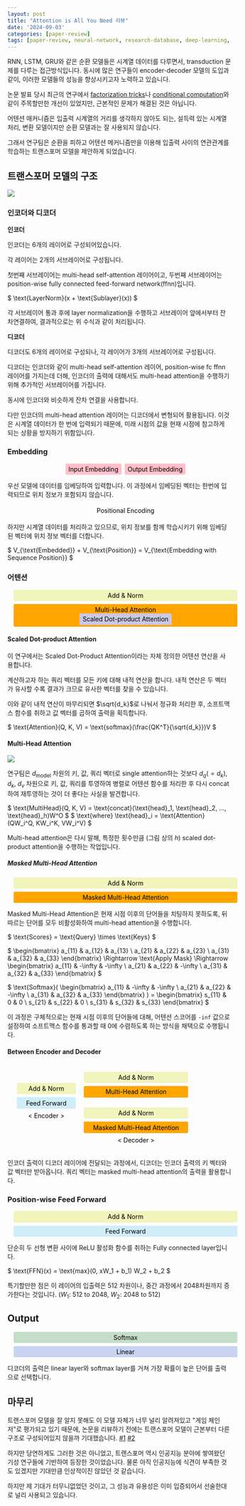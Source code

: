 ```yaml
---
layout: post
title: "Attention is All You Need 리뷰"
date: '2024-09-03'
categories: [paper-review]
tags: [paper-review, neural-network, research-database, deep-learning, model]
---
```


<style>
div.block-wrapper {
  display: flex;
  width: 100%;
  justify-content: center;
  align-items: middle;
  gap: .5em;
  margin: 1em;
}
div.block {
  display: inline-block;
  border: 1px black;
  border-radius: .2em;
  color: black;
  text-align: center;
  padding: .3em .5em;
}
</style>

RNN, LSTM, GRU와 같은 순환 모델들은 시계열 데이터를 다루면서, transduction 문제를 다루는 접근방식입니다. 동시에 많은 연구들이 encoder-decoder 모델의 도입과 같이, 이러한 모델들의 성능을 향상시키고자 노력하고 있습니다.  

논문 발표 당시 최근의 연구에서 [factorization tricks](https://arxiv.org/abs/1703.10722)나 [conditional computation](https://arxiv.org/abs/1701.06538)와 같이 주목할만한 개선이 있었지만, 근본적인 문제가 해결된 것은 아닙니다.  

어텐션 매커니즘은 입출력 시계열의 거리를 생각하지 않아도 되는, 설득력 있는 시계열 처리, 변환 모델이지만 순환 모델과는 잘 사용되지 않습니다.  

그래서 연구팀은 순환을 피하고 어텐션 메커니즘만을 이용해 입출력 사이의 연관관계를 학습하는 트랜스포머 모델을 제안하게 되었습니다.  

## 트랜스포머 모델의 구조

![](/static/posts/2024-09-03-paper-arxiv-1706.03762v7-attention-is-all-you-need/fig1.png)  

### 인코더와 디코더
**인코더**

인코더는 6개의 레이어로 구성되어있습니다.  

각 레이어는 2개의 서브레이어로 구성됩니다.  

첫번째 서브레이어는 multi-head self-attention 레이어이고, 두번째 서브레이어는 position-wise fully connected feed-forward network(ffnn)입니다.  

$
\text{LayerNorm}(x + \text{Sublayer}(x))
$

각 서브레이어 통과 후에 layer normalization을 수행하고 서브레이어 앞에서부터 잔차연결하여, 결과적으로는 위 수식과 같이 처리됩니다.  

**디코더**

디코더도 6개의 레이어로 구성되나, 각 레이어가 3개의 서브레이어로 구성됩니다.  

디코더는 인코더와 같이 multi-head self-attention 레이어, position-wise fc ffnn 레이어를 가지는데 더해, 인코더의 출력에 대해서도 multi-head attention을 수행하기 위해 추가적인 서브레이어를 가집니다.  

동시에 인코더와 비슷하게 잔차 연결을 사용합니다.

다만 인코더의 multi-head attention 레이어는 디코더에서 변형되어 활용됩니다. 이것은 시계열 데이터가 한 번에 입력되기 때문에, 미래 시점의 값을 현재 시점에 참고하게 되는 상황을 방지하기 위함입니다.

### Embedding
<div class="block-wrapper">
  <div class="block" style="background-color: pink;">Input Embedding</div>
  <div class="block" style="background-color: pink;">Output Embedding</div>
</div>

우선 모델에 데이터를 임베딩하여 입력합니다. 이 과정에서 임베딩된 벡터는 한번에 입력되므로 위치 정보가 포함되지 않습니다.  

<div class="block-wrapper">
  <div class="block" style="background-color: white;">Positional Encoding</div>
</div>

하지만 시계열 데이터를 처리하고 있으므로, 위치 정보를 함께 학습시키기 위해 임베딩된 벡터에 위치 정보 벡터를 더합니다.  

$
V_{\text{Embedded}} + V_{\text{Position}} = V_{\text{Embedding with Sequence Position}}
$

### 어텐션

<div class="block-wrapper" style="flex-direction: column">
  <div class="block" style="background-color: #F1F4BB;">Add & Norm</div>
  <div class="block" style="background-color: orange;">
  Multi-Head Attention<br />
    <div class="block" style="background-color: #CBC7E4">
      Scaled Dot-product Attention
    </div>
  </div>
</div>

#### Scaled Dot-product Attention

이 연구에서는 Scaled Dot-Product Attention이라는 자체 정의한 어텐션 연산을 사용합니다.  

계산하고자 하는 쿼리 벡터를 모든 키에 대해 내적 연산을 합니다. 내적 연산은 두 벡터가 유사할 수록 결과가 크므로 유사한 벡터를 찾을 수 있습니다.  

이와 같이 내적 연산이 마무리되면 $\sqrt{d_k}$로 나눠서 정규화 처리한 후, 소프트맥스 함수를 취하고 값 벡터를 곱하여 출력을 획득합니다.  

$
\text{Attention}(Q, K, V) = \text{softmax}(\frac{QK^T}{\sqrt{d_k}})V
$

#### Multi-Head Attention

![](/static/posts/2024-09-03-paper-arxiv-1706.03762v7-attention-is-all-you-need/fig2r.png)  

연구팀은 $d_{\text{model}}$ 차원의 키, 값, 쿼리 벡터로 single attention하는 것보다 $d_q(=d_k)$, $d_k$, $d_v$ 차원으로 키, 값, 쿼리를 투영하여 병렬로 어텐션 함수를 처리한 후 다시 concat하여 재투영하는 것이 더 좋다는 사실을 발견합니다.  

$
\text{MultiHead}(Q, K, V) = \text{concat}(\text{head}_1, \text{head}_2, ..., \text{head}_h)W^O
$
$
\text{where} \text{head}_i = \text{Attention}(QW_i^Q, KW_i^K, VW_i^V)
$

Multi-head attention은 다시 말해, 특정한 횟수만큼 (그림 상의 $h$) scaled dot-product attention을 수행하는 작업입니다.  

##### Masked Multi-Head Attention

<div class="block-wrapper" style="flex-direction: column;">
  <div class="block" style="background-color: #F1F4BB;">Add & Norm</div>
  <div class="block" style="background-color: orange;">Masked Multi-Head Attention</div>
</div>

Masked Multi-Head Attention은 현재 시점 이후의 단어들을 치팅하지 못하도록, 뒤따르는 단어를 모두 비활성화하여 multi-head attention을 수행합니다.

$
\text{Scores} = \text{Query} \times \text{Keys}
$

$
\begin{bmatrix}
  a_{11} & a_{12} & a_{13} \\
  a_{21} & a_{22} & a_{23} \\
  a_{31} & a_{32} & a_{33}
\end{bmatrix}
\Rightarrow \text{Apply Mask} \Rightarrow
\begin{bmatrix}
  a_{11} & -\infty & -\infty \\
  a_{21} & a_{22} & -\infty \\
  a_{31} & a_{32} & a_{33}
\end{bmatrix}
$

$
\text{Softmax}(
  \begin{bmatrix}
    a_{11} & -\infty & -\infty \\
    a_{21} & a_{22} & -\infty \\
    a_{31} & a_{32} & a_{33}
  \end{bmatrix}
) = 
  \begin{bmatrix}
    s_{11} & 0 & 0 \\
    s_{21} & s_{22} & 0 \\
    s_{31} & s_{32} & s_{33}
  \end{bmatrix}
$

이 과정은 구체적으로는 현재 시점 이후의 단어들에 대해, 어텐션 스코어를 `-inf` 값으로 설정하여 소프트맥스 함수를 통과할 때 0에 수렴하도록 하는 방식을 채택으로 수행됩니다.  

#### Between Encoder and Decoder

<div class="block" style="flex-direction: row;">
  <div style="display: inline-block; margin: none; margin-right: 1em;">
    <div class="block-wrapper" style="flex-direction: column;">
      <div class="block" style="background-color: rgba(0, 0, 0, 0)"></div>
      <div class="block" style="background-color: #F1F4BB;">Add & Norm</div>
      <div class="block" style="background-color: #D0EDFA;">
      Feed Forward</div>
      &lt; Encoder &gt;
    </div>
  </div>
  <div style="display: inline-block; margin: none;">
    <div class="block-wrapper" style="flex-direction: column;">
      <div class="block" style="background-color: #F1F4BB;">Add & Norm</div>
      <div class="block" style="background-color: orange;">Multi-Head Attention</div>
      <div class="block" style="background-color: rgba(0, 0, 0, 0);"></div>
      <div class="block" style="background-color: #F1F4BB;">Add & Norm</div>
      <div class="block" style="background-color: orange;">Masked Multi-Head Attention</div>
      &lt; Decoder &gt;
    </div>
  </div>
</div>

인코더 출력이 디코더 레이어에 전달되는 과정에서, 디코더는 인코더 출력의 키 벡터와 값 벡터만 받아옵니다. 쿼리 벡터는 masked multi-head attention의 출력을 활용합니다.  

### Position-wise Feed Forward

<div class="block-wrapper" style="flex-direction: column">
  <div class="block" style="background-color: #F1F4BB;">Add & Norm</div>
  <div class="block" style="background-color: #D0EDFA;">
  Feed Forward</div>
</div>

단순히 두 선형 변환 사이에 ReLU 활성화 함수를 취하는 Fully connected layer입니다.

$
\text{FFN}(x) = \text{max}(0, xW_1 + b_1) W_2 + b_2
$

특기할만한 점은 이 레이어의 입출력은 512 차원이나, 중간 과정에서 2048차원까지 증가한다는 것입니다. ($W_1$: 512 to 2048, $W_2$: 2048 to 512)  

## Output

<div class="block-wrapper" style="flex-direction: column">
  <div class="block" style="background-color: #C4DEC9;">Softmax</div>
  <div class="block" style="background-color: #C7D3F1;">
  Linear</div>
</div>

디코더의 출력은 linear layer와 softmax layer를 거쳐 가장 확률이 높은 단어를 출력으로 선택합니다.  

## 마무리

트랜스포머 모델을 잘 알지 못해도 이 모델 자체가 너무 널리 알려져있고 "게임 체인저"로 평가되고 있기 때문에, 논문을 리뷰하기 전에는 트랜스포머 모델이 근본부터 다른 구조로 구성되어있지 않을까 기대했습니다. [#1](https://blogs.nvidia.co.kr/blog/what-is-a-transformer-model/) [#2](https://blog-ko.superb-ai.com/what-is-the-transformer-model/)  

하지만 당연하게도 그러한 것은 아니었고, 트랜스포머 역시 인공지능 분야에 쌓여왔던 기성 연구들에 기반하여 등장한 것이었습니다. 물론 아직 인공지능에 식견이 부족한 것도 있겠지만 기대만큼 인상적이진 않았던 것 같습니다.  

하지만 제 기대가 터무니없었던 것이고, 그 성능과 유용성은 이미 입증되어서 선술한대로 널리 사용되고 있습니다.  
